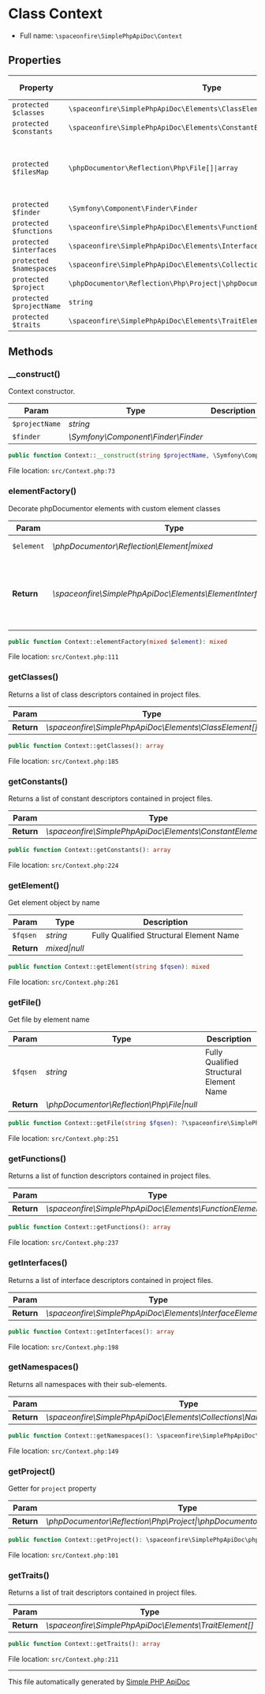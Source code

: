 # Class Context

- Full name: `\spaceonfire\SimplePhpApiDoc\Context`

## Properties

|Property|Type|Description|Default Value|
|---|---|---|---|
|`protected $classes`|<code>\spaceonfire\SimplePhpApiDoc\Elements\ClassElement[]</code>|||
|`protected $constants`|<code>\spaceonfire\SimplePhpApiDoc\Elements\ConstantElement[]</code>|||
|`protected $filesMap`|<code>\phpDocumentor\Reflection\Php\File[]&#124;array</code>|Map full qualified name to file object where it declared||
|`protected $finder`|<code>\Symfony\Component\Finder\Finder</code>|||
|`protected $functions`|<code>\spaceonfire\SimplePhpApiDoc\Elements\FunctionElement[]</code>|||
|`protected $interfaces`|<code>\spaceonfire\SimplePhpApiDoc\Elements\InterfaceElement[]</code>|||
|`protected $namespaces`|<code>\spaceonfire\SimplePhpApiDoc\Elements\Collections\NamespacesCollection</code>|||
|`protected $project`|<code>\phpDocumentor\Reflection\Php\Project&#124;\phpDocumentor\Reflection\Project</code>|||
|`protected $projectName`|<code>string</code>|||
|`protected $traits`|<code>\spaceonfire\SimplePhpApiDoc\Elements\TraitElement[]</code>|||

## Methods

### __construct()

Context constructor.

|Param|Type|Description|
|---|---|---|
|`$projectName`|*string*||
|`$finder`|*\Symfony\Component\Finder\Finder*||

```php
public function Context::__construct(string $projectName, \Symfony\Component\Finder\Finder $finder): mixed
```

File location: `src/Context.php:73`

### elementFactory()

Decorate phpDocumentor elements with custom element classes

|Param|Type|Description|
|---|---|---|
|`$element`|*\phpDocumentor\Reflection\Element&#124;mixed*|Element to decorate|
|**Return**|*\spaceonfire\SimplePhpApiDoc\Elements\ElementInterface&#124;mixed*|Decorated element or source element if there no mappings for this type|

```php
public function Context::elementFactory(mixed $element): mixed
```

File location: `src/Context.php:111`

### getClasses()

Returns a list of class descriptors contained in project files.

|Param|Type|Description|
|---|---|---|
|**Return**|*\spaceonfire\SimplePhpApiDoc\Elements\ClassElement[]*||

```php
public function Context::getClasses(): array
```

File location: `src/Context.php:185`

### getConstants()

Returns a list of constant descriptors contained in project files.

|Param|Type|Description|
|---|---|---|
|**Return**|*\spaceonfire\SimplePhpApiDoc\Elements\ConstantElement[]*||

```php
public function Context::getConstants(): array
```

File location: `src/Context.php:224`

### getElement()

Get element object by name

|Param|Type|Description|
|---|---|---|
|`$fqsen`|*string*|Fully Qualified Structural Element Name|
|**Return**|*mixed&#124;null*||

```php
public function Context::getElement(string $fqsen): mixed
```

File location: `src/Context.php:261`

### getFile()

Get file by element name

|Param|Type|Description|
|---|---|---|
|`$fqsen`|*string*|Fully Qualified Structural Element Name|
|**Return**|*\phpDocumentor\Reflection\Php\File&#124;null*||

```php
public function Context::getFile(string $fqsen): ?\spaceonfire\SimplePhpApiDoc\phpDocumentor\Reflection\Php\File
```

File location: `src/Context.php:251`

### getFunctions()

Returns a list of function descriptors contained in project files.

|Param|Type|Description|
|---|---|---|
|**Return**|*\spaceonfire\SimplePhpApiDoc\Elements\FunctionElement[]*||

```php
public function Context::getFunctions(): array
```

File location: `src/Context.php:237`

### getInterfaces()

Returns a list of interface descriptors contained in project files.

|Param|Type|Description|
|---|---|---|
|**Return**|*\spaceonfire\SimplePhpApiDoc\Elements\InterfaceElement[]*||

```php
public function Context::getInterfaces(): array
```

File location: `src/Context.php:198`

### getNamespaces()

Returns all namespaces with their sub-elements.

|Param|Type|Description|
|---|---|---|
|**Return**|*\spaceonfire\SimplePhpApiDoc\Elements\Collections\NamespacesCollection*||

```php
public function Context::getNamespaces(): \spaceonfire\SimplePhpApiDoc\spaceonfire\SimplePhpApiDoc\Elements\Collections\NamespacesCollection
```

File location: `src/Context.php:149`

### getProject()

Getter for `project` property

|Param|Type|Description|
|---|---|---|
|**Return**|*\phpDocumentor\Reflection\Php\Project&#124;\phpDocumentor\Reflection\Project*||

```php
public function Context::getProject(): \spaceonfire\SimplePhpApiDoc\phpDocumentor\Reflection\Project
```

File location: `src/Context.php:101`

### getTraits()

Returns a list of trait descriptors contained in project files.

|Param|Type|Description|
|---|---|---|
|**Return**|*\spaceonfire\SimplePhpApiDoc\Elements\TraitElement[]*||

```php
public function Context::getTraits(): array
```

File location: `src/Context.php:211`

---

This file automatically generated by [Simple PHP ApiDoc](https://github.com/spaceonfire/simple-php-apidoc)